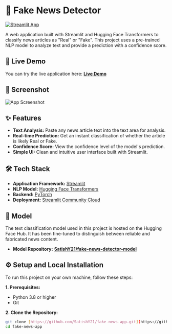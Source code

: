 # 🔎 Fake News Detector

[![Streamlit App](https://static.streamlit.io/badges/streamlit_badge_black_white.svg)](YOUR_STREAMLIT_APP_URL_HERE)

A web application built with Streamlit and Hugging Face Transformers to classify news articles as "Real" or "Fake". This project uses a pre-trained NLP model to analyze text and provide a prediction with a confidence score.

## 🚀 Live Demo

You can try the live application here: **[Live Demo](YOUR_STREAMLIT_APP_URL_HERE)**

## 📸 Screenshot

![App Screenshot](https://i.imgur.com/your-screenshot-filename.png) 

## ✨ Features

-   **Text Analysis:** Paste any news article text into the text area for analysis.
-   **Real-time Prediction:** Get an instant classification of whether the article is likely Real or Fake.
-   **Confidence Score:** View the confidence level of the model's prediction.
-   **Simple UI:** Clean and intuitive user interface built with Streamlit.

## 🛠️ Tech Stack

-   **Application Framework:** [Streamlit](https://streamlit.io/)
-   **NLP Model:** [Hugging Face Transformers](https://huggingface.co/transformers/)
-   **Backend:** [PyTorch](https://pytorch.org/)
-   **Deployment:** [Streamlit Community Cloud](https://streamlit.io/cloud)

## 🤖 Model

The text classification model used in this project is hosted on the Hugging Face Hub. It has been fine-tuned to distinguish between reliable and fabricated news content.

-   **Model Repository:** **[SatishY21/fake-news-detector-model](https://huggingface.co/SatishY21/fake-news-detector-model)**

## ⚙️ Setup and Local Installation

To run this project on your own machine, follow these steps:

**1. Prerequisites:**
-   Python 3.8 or higher
-   Git

**2. Clone the Repository:**
```bash
git clone [https://github.com/SatishY21/fake-news-app.git](https://github.com/SatishY21/fake-news-app.git)
cd fake-news-app
